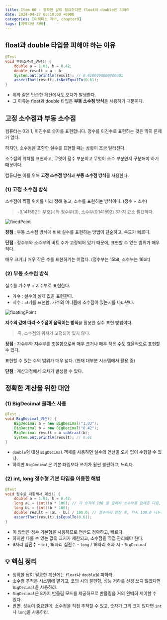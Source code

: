 ```yaml
---
title: Item 60 - 정확한 답이 필요하다면 float와 double은 피하라
date: 2024-04-27 00:10:00 +0900
categories: [이펙티브 자바, chapter9]
tags: [이펙티브 자바]
---
```


## **float과 double 타입을 피해야 하는 이유**

```java
@Test
void 부동소수점_연산() {
    double a = 1.03, b = 0.42;
    double result = a - b;
    System.out.println(result); // 0.6100000000000001
    assertThat(result).isNotEqualTo(0.61);
}
```

- 위와 같은 단순한 계산에서도 오차가 발생한다.
- 그 이유는 float과 double 타입은 **부동 소수점 방식**을 사용하기 때문이다.

## **고정 소수점과 부동 소수점**

컴퓨터는 0과 1, 이진수로 숫자를 표현합니다. 정수를 이진수로 표현하는 것은 딱히 문제가 없다.

하지만, 소수점을 포함한 실수를 표현할 때는 상황이 조금 달라진다.

소수점의 위치를 표현하고, 무엇이 정수 부분이고 무엇이 소수 부분인지 구분해야 하기 때문이다.

컴퓨터는 이를 위해 **고정 소수점 방식**과 **부동 소수점 방식**을 사용한다.

### **(1) 고정 소수점 방식**

소수점이 찍힐 위치를 미리 정해 놓고, 소수를 표현하는 방식이다. (정수 + 소수)

> -3.141592는 부호(-)와 정수부(3), 소수부(0.141592) 3가지 요소 필요하다.

![fixedPoint](https://github.com/Shinminjin/Algorithm/assets/76575966/1202038a-8948-4020-85ae-847adff24a01)

**장점** : 부동 소수점 방식에 비해 실수를 표현하는 방법이 단순하고, 속도가 빠르다.

**단점** : 정수부와 소수부의 비트 수가 고정되어 있기 때문에, 표현할 수 있는 범위가 매우 적다.

매우 크거나 매우 작은 수를 표현하기는 어렵다. (정수부는 15bit, 소수부는 16bit)

### **(2) 부동 소수점 방식**

실수를 가수부 + 지수부로 표현한다.

- 가수 : 실수의 실제 값을 표현한다.
- 지수 : 크기를 표현함. 가수의 어디쯤에 소수점이 있는지를 나타낸다.

![floatingPoint](https://github.com/Shinminjin/Algorithm/assets/76575966/febbf204-0f09-4afc-a773-a96b320f5e17)

**지수의 값에 따라 소수점이 움직이는 방식**을 활용한 실수 표현 방법이다.

> 즉, 소수점의 위치가 고정되어 있지 않다.

**장점** : 가수부와 지수부를 조절함으로써 매우 크거나 매우 작은 수도 효율적으로 표현할 수 있다.

표현할 수 있는 수의 범위가 매우 넓다. (현재 대부분 시스템에서 활용 중)

**단점** : 계산과정에서 오차가 발생할 수 있다.

## **정확한 계산을 위한 대안**

### **(1) BigDecimal 클래스 사용**

```java
@Test
void BigDecimal_계산() {
    BigDecimal a = new BigDecimal("1.03");
    BigDecimal b = new BigDecimal("0.42");
    BigDecimal result = a.subtract(b);
    System.out.println(result); // 0.61
}
```

- `double`형 대신 `BigDecimal` 객체를 사용하면 실수의 연산을 오차 없이 수행할 수 있다.
- 하지만 `BigDecimal`은 기본 타입보다 쓰기가 훨씬 불편하고, 느리다.

### **(2) int, long 정수형 기본 타입을 이용한 해법**

```java
@Test
void 정수로_치환해서_계산() {
    double a = 1.03, b = 0.42;
    long aL = (int)(a * 100); // 각 숫자에 100 을 곱해서 소수부를 없애준 다음, 정수로 형변환
    long bL = (int)(b * 100);
    double result = (aL - bL) / 100.0; // 정수끼리 연산 후, 다시 100.0 나누기하여 실수로 형변환
    assertThat(result).isEqualTo(0.61);
}
```

- 이 방법은 정수 기본형을 사용하므로 연산도 정확하고, 빠르다.
- 하지만 다룰 수 있는 값의 크기가 제한되고, 소수점을 직접 관리해야 한다.
- 9자리 십진수 - `int`, 18자리 십진수 - `long` / 18자리 초과 시 - `BigDecimal`

## **💡 핵심 정리**

- 정확한 답이 필요한 계산에는 `float`나 `double`을 피하라.
- 소수점 추적은 시스템에 맡기고, 코딩 시의 불편함, 성능 저하를 신경 쓰지 않겠다면 `BigDecimal`을 사용하라.
- `BigDecimal`은 8가지 반올림 모드를 제공하므로 반올림을 거의 완벽히 제어할 수 있다.
- 반면, 성능이 중요한데, 소수점을 직접 추적할 수 있고, 숫자가 그리 크지 않다면 `int`나 `long`을 사용하라.
